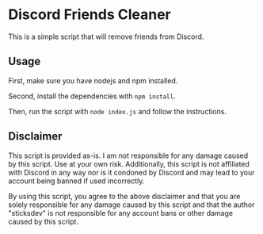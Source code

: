 # Discord Friends Cleaner

This is a simple script that will remove friends from Discord.

## Usage

First, make sure you have nodejs and npm installed. 

Second, install the dependencies with `npm install`.

Then, run the script with `node index.js` and follow the instructions.


## Disclaimer

This script is provided as-is. I am not responsible for any damage caused by this script. Use at your own risk. Additionally, this script is not affiliated with Discord in any way nor 
is it condoned by Discord and may lead to your account being banned if used incorrectly.

By using this script, you agree to the above disclaimer and that you are solely responsible for any damage caused by this script and that the author "sticksdev" is not responsible for any account bans or other damage caused by this script.